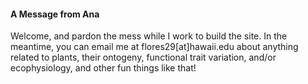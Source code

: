 
<img align="center" alt="" src="">

<div class="notice">
  <h4>A Message from Ana</h4>
  <p>Welcome, and pardon the mess while I work to build the site. In the meantime, you can email me at flores29[at]hawaii.edu about anything related to plants, their ontogeny, functional trait variation, and/or ecophysiology, and other fun things like that!</p>
</div>

